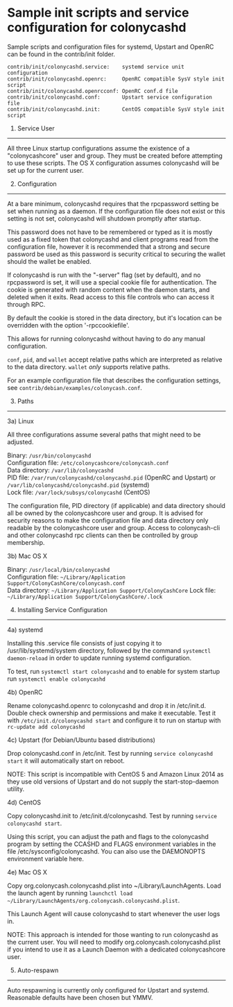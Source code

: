 Sample init scripts and service configuration for colonycashd
==========================================================

Sample scripts and configuration files for systemd, Upstart and OpenRC
can be found in the contrib/init folder.

    contrib/init/colonycashd.service:    systemd service unit configuration
    contrib/init/colonycashd.openrc:     OpenRC compatible SysV style init script
    contrib/init/colonycashd.openrcconf: OpenRC conf.d file
    contrib/init/colonycashd.conf:       Upstart service configuration file
    contrib/init/colonycashd.init:       CentOS compatible SysV style init script

1. Service User
---------------------------------

All three Linux startup configurations assume the existence of a "colonycashcore" user
and group.  They must be created before attempting to use these scripts.
The OS X configuration assumes colonycashd will be set up for the current user.

2. Configuration
---------------------------------

At a bare minimum, colonycashd requires that the rpcpassword setting be set
when running as a daemon.  If the configuration file does not exist or this
setting is not set, colonycashd will shutdown promptly after startup.

This password does not have to be remembered or typed as it is mostly used
as a fixed token that colonycashd and client programs read from the configuration
file, however it is recommended that a strong and secure password be used
as this password is security critical to securing the wallet should the
wallet be enabled.

If colonycashd is run with the "-server" flag (set by default), and no rpcpassword is set,
it will use a special cookie file for authentication. The cookie is generated with random
content when the daemon starts, and deleted when it exits. Read access to this file
controls who can access it through RPC.

By default the cookie is stored in the data directory, but it's location can be overridden
with the option '-rpccookiefile'.

This allows for running colonycashd without having to do any manual configuration.

`conf`, `pid`, and `wallet` accept relative paths which are interpreted as
relative to the data directory. `wallet` *only* supports relative paths.

For an example configuration file that describes the configuration settings,
see `contrib/debian/examples/colonycash.conf`.

3. Paths
---------------------------------

3a) Linux

All three configurations assume several paths that might need to be adjusted.

Binary:              `/usr/bin/colonycashd`  
Configuration file:  `/etc/colonycashcore/colonycash.conf`  
Data directory:      `/var/lib/colonycashd`  
PID file:            `/var/run/colonycashd/colonycashd.pid` (OpenRC and Upstart) or `/var/lib/colonycashd/colonycashd.pid` (systemd)  
Lock file:           `/var/lock/subsys/colonycashd` (CentOS)  

The configuration file, PID directory (if applicable) and data directory
should all be owned by the colonycashcore user and group.  It is advised for security
reasons to make the configuration file and data directory only readable by the
colonycashcore user and group.  Access to colonycash-cli and other colonycashd rpc clients
can then be controlled by group membership.

3b) Mac OS X

Binary:              `/usr/local/bin/colonycashd`  
Configuration file:  `~/Library/Application Support/ColonyCashCore/colonycash.conf`  
Data directory:      `~/Library/Application Support/ColonyCashCore`
Lock file:           `~/Library/Application Support/ColonyCashCore/.lock`

4. Installing Service Configuration
-----------------------------------

4a) systemd

Installing this .service file consists of just copying it to
/usr/lib/systemd/system directory, followed by the command
`systemctl daemon-reload` in order to update running systemd configuration.

To test, run `systemctl start colonycashd` and to enable for system startup run
`systemctl enable colonycashd`

4b) OpenRC

Rename colonycashd.openrc to colonycashd and drop it in /etc/init.d.  Double
check ownership and permissions and make it executable.  Test it with
`/etc/init.d/colonycashd start` and configure it to run on startup with
`rc-update add colonycashd`

4c) Upstart (for Debian/Ubuntu based distributions)

Drop colonycashd.conf in /etc/init.  Test by running `service colonycashd start`
it will automatically start on reboot.

NOTE: This script is incompatible with CentOS 5 and Amazon Linux 2014 as they
use old versions of Upstart and do not supply the start-stop-daemon utility.

4d) CentOS

Copy colonycashd.init to /etc/init.d/colonycashd. Test by running `service colonycashd start`.

Using this script, you can adjust the path and flags to the colonycashd program by
setting the CCASHD and FLAGS environment variables in the file
/etc/sysconfig/colonycashd. You can also use the DAEMONOPTS environment variable here.

4e) Mac OS X

Copy org.colonycash.colonycashd.plist into ~/Library/LaunchAgents. Load the launch agent by
running `launchctl load ~/Library/LaunchAgents/org.colonycash.colonycashd.plist`.

This Launch Agent will cause colonycashd to start whenever the user logs in.

NOTE: This approach is intended for those wanting to run colonycashd as the current user.
You will need to modify org.colonycash.colonycashd.plist if you intend to use it as a
Launch Daemon with a dedicated colonycashcore user.

5. Auto-respawn
-----------------------------------

Auto respawning is currently only configured for Upstart and systemd.
Reasonable defaults have been chosen but YMMV.
